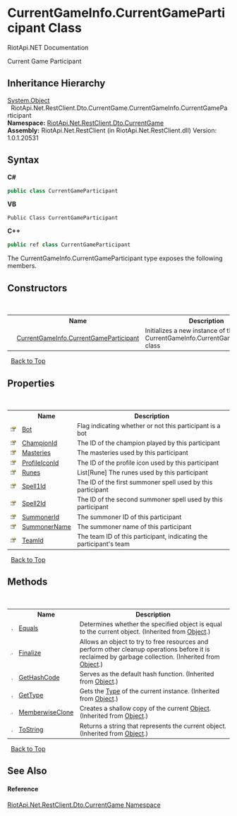 # CurrentGameInfo.CurrentGameParticipant Class
RiotApi.NET Documentation 

Current Game Participant


## Inheritance Hierarchy
<a href="http://msdn2.microsoft.com/en-us/library/e5kfa45b" target="_blank">System.Object</a><br />&nbsp;&nbsp;RiotApi.Net.RestClient.Dto.CurrentGame.CurrentGameInfo.CurrentGameParticipant<br />
**Namespace:**&nbsp;<a href="bbea11c0-c392-300f-a301-1bda973e0e85">RiotApi.Net.RestClient.Dto.CurrentGame</a><br />**Assembly:**&nbsp;RiotApi.Net.RestClient (in RiotApi.Net.RestClient.dll) Version: 1.0.1.20531

## Syntax

**C#**<br />
``` C#
public class CurrentGameParticipant
```

**VB**<br />
``` VB
Public Class CurrentGameParticipant
```

**C++**<br />
``` C++
public ref class CurrentGameParticipant
```

The CurrentGameInfo.CurrentGameParticipant type exposes the following members.


## Constructors
&nbsp;<table><tr><th></th><th>Name</th><th>Description</th></tr><tr><td>![Public method](media/pubmethod.gif "Public method")</td><td><a href="7e76292f-979a-d524-cbe4-196db7b6ff4c">CurrentGameInfo.CurrentGameParticipant</a></td><td>
Initializes a new instance of the CurrentGameInfo.CurrentGameParticipant class</td></tr></table>&nbsp;
<a href="#currentgameinfo.currentgameparticipant-class">Back to Top</a>

## Properties
&nbsp;<table><tr><th></th><th>Name</th><th>Description</th></tr><tr><td>![Public property](media/pubproperty.gif "Public property")</td><td><a href="412a257f-2554-1ba6-f49e-3047d8a37deb">Bot</a></td><td>
Flag indicating whether or not this participant is a bot</td></tr><tr><td>![Public property](media/pubproperty.gif "Public property")</td><td><a href="1bf06846-2394-b287-902c-7d4a9cc63014">ChampionId</a></td><td>
The ID of the champion played by this participant</td></tr><tr><td>![Public property](media/pubproperty.gif "Public property")</td><td><a href="1573e23d-1d87-947f-1ad6-6cb2b63b26cb">Masteries</a></td><td>
The masteries used by this participant</td></tr><tr><td>![Public property](media/pubproperty.gif "Public property")</td><td><a href="d41b0b52-6c29-102e-728e-004240d207b7">ProfileIconId</a></td><td>
The ID of the profile icon used by this participant</td></tr><tr><td>![Public property](media/pubproperty.gif "Public property")</td><td><a href="39ed4308-f987-bc97-8f34-306ccb8f958e">Runes</a></td><td>
List[Rune] The runes used by this participant</td></tr><tr><td>![Public property](media/pubproperty.gif "Public property")</td><td><a href="dacf11e4-b806-ceb4-635e-d12cd7ff0d69">Spell1Id</a></td><td>
The ID of the first summoner spell used by this participant</td></tr><tr><td>![Public property](media/pubproperty.gif "Public property")</td><td><a href="35f2bb69-b9e0-c937-8d01-314e979dae83">Spell2Id</a></td><td>
The ID of the second summoner spell used by this participant</td></tr><tr><td>![Public property](media/pubproperty.gif "Public property")</td><td><a href="1f0342df-32b6-a343-056b-fcbaea9f566e">SummonerId</a></td><td>
The summoner ID of this participant</td></tr><tr><td>![Public property](media/pubproperty.gif "Public property")</td><td><a href="092e0f4d-7f49-fbdd-dec6-db64d6baf305">SummonerName</a></td><td>
The summoner name of this participant</td></tr><tr><td>![Public property](media/pubproperty.gif "Public property")</td><td><a href="72cc198f-6f18-c167-46db-42e79da50303">TeamId</a></td><td>
The team ID of this participant, indicating the participant's team</td></tr></table>&nbsp;
<a href="#currentgameinfo.currentgameparticipant-class">Back to Top</a>

## Methods
&nbsp;<table><tr><th></th><th>Name</th><th>Description</th></tr><tr><td>![Public method](media/pubmethod.gif "Public method")</td><td><a href="http://msdn2.microsoft.com/en-us/library/bsc2ak47" target="_blank">Equals</a></td><td>
Determines whether the specified object is equal to the current object.
 (Inherited from <a href="http://msdn2.microsoft.com/en-us/library/e5kfa45b" target="_blank">Object</a>.)</td></tr><tr><td>![Protected method](media/protmethod.gif "Protected method")</td><td><a href="http://msdn2.microsoft.com/en-us/library/4k87zsw7" target="_blank">Finalize</a></td><td>
Allows an object to try to free resources and perform other cleanup operations before it is reclaimed by garbage collection.
 (Inherited from <a href="http://msdn2.microsoft.com/en-us/library/e5kfa45b" target="_blank">Object</a>.)</td></tr><tr><td>![Public method](media/pubmethod.gif "Public method")</td><td><a href="http://msdn2.microsoft.com/en-us/library/zdee4b3y" target="_blank">GetHashCode</a></td><td>
Serves as the default hash function.
 (Inherited from <a href="http://msdn2.microsoft.com/en-us/library/e5kfa45b" target="_blank">Object</a>.)</td></tr><tr><td>![Public method](media/pubmethod.gif "Public method")</td><td><a href="http://msdn2.microsoft.com/en-us/library/dfwy45w9" target="_blank">GetType</a></td><td>
Gets the <a href="http://msdn2.microsoft.com/en-us/library/42892f65" target="_blank">Type</a> of the current instance.
 (Inherited from <a href="http://msdn2.microsoft.com/en-us/library/e5kfa45b" target="_blank">Object</a>.)</td></tr><tr><td>![Protected method](media/protmethod.gif "Protected method")</td><td><a href="http://msdn2.microsoft.com/en-us/library/57ctke0a" target="_blank">MemberwiseClone</a></td><td>
Creates a shallow copy of the current <a href="http://msdn2.microsoft.com/en-us/library/e5kfa45b" target="_blank">Object</a>.
 (Inherited from <a href="http://msdn2.microsoft.com/en-us/library/e5kfa45b" target="_blank">Object</a>.)</td></tr><tr><td>![Public method](media/pubmethod.gif "Public method")</td><td><a href="http://msdn2.microsoft.com/en-us/library/7bxwbwt2" target="_blank">ToString</a></td><td>
Returns a string that represents the current object.
 (Inherited from <a href="http://msdn2.microsoft.com/en-us/library/e5kfa45b" target="_blank">Object</a>.)</td></tr></table>&nbsp;
<a href="#currentgameinfo.currentgameparticipant-class">Back to Top</a>

## See Also


#### Reference
<a href="bbea11c0-c392-300f-a301-1bda973e0e85">RiotApi.Net.RestClient.Dto.CurrentGame Namespace</a><br />